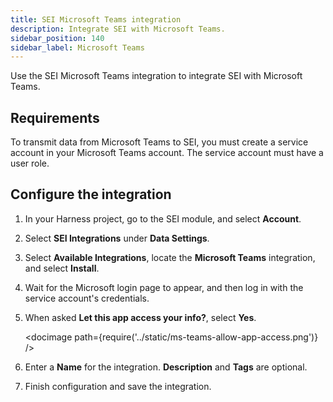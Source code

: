 ```yaml
---
title: SEI Microsoft Teams integration
description: Integrate SEI with Microsoft Teams.
sidebar_position: 140
sidebar_label: Microsoft Teams
---
```


Use the SEI Microsoft Teams integration to integrate SEI with Microsoft Teams.

## Requirements

To transmit data from Microsoft Teams to SEI, you must create a service account in your Microsoft Teams account. The service account must have a user role.

## Configure the integration

1. In your Harness project, go to the SEI module, and select **Account**.
2. Select **SEI Integrations** under **Data Settings**.
3. Select **Available Integrations**, locate the **Microsoft Teams** integration, and select **Install**.
4. Wait for the Microsoft login page to appear, and then log in with the service account's credentials.
5. When asked **Let this app access your info?**, select **Yes**.

   <!-- ![](./static/ms-teams-allow-app-access.png) -->

   <docimage path={require('../static/ms-teams-allow-app-access.png')} />

6. Enter a **Name** for the integration. **Description** and **Tags** are optional.
7. Finish configuration and save the integration.
